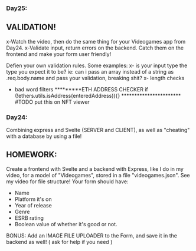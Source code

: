 ### Day25:
## VALIDATION!
x-Watch the video, then do the same thing for your Videogames app from Day24.
x-Validate input, return errors on the backend.
Catch them on the frontend and make your form user friendly!

Defien your own validation rules.
Some examples:
x- is your input type the type you expect it to be? ie: can i pass an array instead of a string as .req.body.name and pass your validation, breaking shit?
x- length checks
- bad word filters
*********ETH ADDRESS CHECKER
if (!ethers.utils.isAddress(enteredAddress)){}
*********************** #TODO put this on NFT viewer 

### Day24:
Combining express and Svelte (SERVER and CLIENT), as well as "cheating" with a database by using a file!

## HOMEWORK:
Create a frontend with Svelte and a backend with Express, like I do in my video, for a model of "Videogames", stored in a file "videogames.json". See my video for file structure!
Your form should have:
- Name
- Platform it's on
- Year of release
- Genre
- ESRB  rating
- Boolean value of whether it's good or not.

BONUS:
Add an IMAGE FILE UPLOADER to the Form, and save it in the backend as well! ( ask for help if you need )